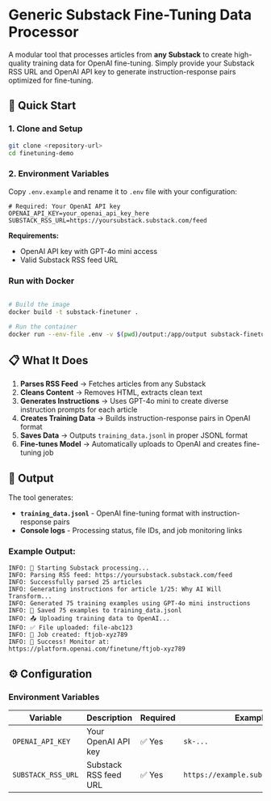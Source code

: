 # Generic Substack Fine-Tuning Data Processor

A modular tool that processes articles from **any Substack** to create high-quality training data for OpenAI fine-tuning. Simply provide your Substack RSS URL and OpenAI API key to generate instruction-response pairs optimized for fine-tuning.

## 🚀 Quick Start

### 1. Clone and Setup
```bash
git clone <repository-url>
cd finetuning-demo
```

### 2. Environment Variables
Copy `.env.example` and rename it to  `.env` file with your configuration:
```env
# Required: Your OpenAI API key
OPENAI_API_KEY=your_openai_api_key_here
SUBSTACK_RSS_URL=https://yoursubstack.substack.com/feed

```

**Requirements:**
- OpenAI API key with GPT-4o mini access
- Valid Substack RSS feed URL

### Run with Docker

```bash

# Build the image
docker build -t substack-finetuner .

# Run the container
docker run --env-file .env -v $(pwd)/output:/app/output substack-finetuner
```


## 📋 What It Does

1. **Parses RSS Feed** → Fetches articles from any Substack
2. **Cleans Content** → Removes HTML, extracts clean text
3. **Generates Instructions** → Uses GPT-4o mini to create diverse instruction prompts for each article
4. **Creates Training Data** → Builds instruction-response pairs in OpenAI format
5. **Saves Data** → Outputs `training_data.jsonl` in proper JSONL format
6. **Fine-tunes Model** → Automatically uploads to OpenAI and creates fine-tuning job

## 📄 Output

The tool generates:
- **`training_data.jsonl`** - OpenAI fine-tuning format with instruction-response pairs
- **Console logs** - Processing status, file IDs, and job monitoring links

### Example Output:
```
INFO: 🚀 Starting Substack processing...
INFO: Parsing RSS feed: https://yoursubstack.substack.com/feed
INFO: Successfully parsed 25 articles
INFO: Generating instructions for article 1/25: Why AI Will Transform...
INFO: Generated 75 training examples using GPT-4o mini instructions
INFO: 💾 Saved 75 examples to training_data.jsonl
INFO: 📤 Uploading training data to OpenAI...
INFO: ✅ File uploaded: file-abc123
INFO: 🚀 Job created: ftjob-xyz789
INFO: 🎉 Success! Monitor at: https://platform.openai.com/finetune/ftjob-xyz789
```

## ⚙️ Configuration

### Environment Variables

| Variable | Description | Required | Example |
|----------|-------------|----------|---------|
| `OPENAI_API_KEY` | Your OpenAI API key | ✅ Yes | `sk-...` |
| `SUBSTACK_RSS_URL` | Substack RSS feed URL | ✅ Yes | `https://example.substack.com/feed` |